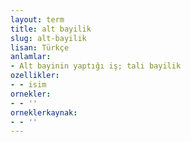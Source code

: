```yaml
---
layout: term
title: alt bayilik
slug: alt-bayilik
lisan: Türkçe
anlamlar:
- Alt bayinin yaptığı iş; tali bayilik
ozellikler:
- - isim
ornekler:
- - ''
orneklerkaynak:
- - ''
---
```

